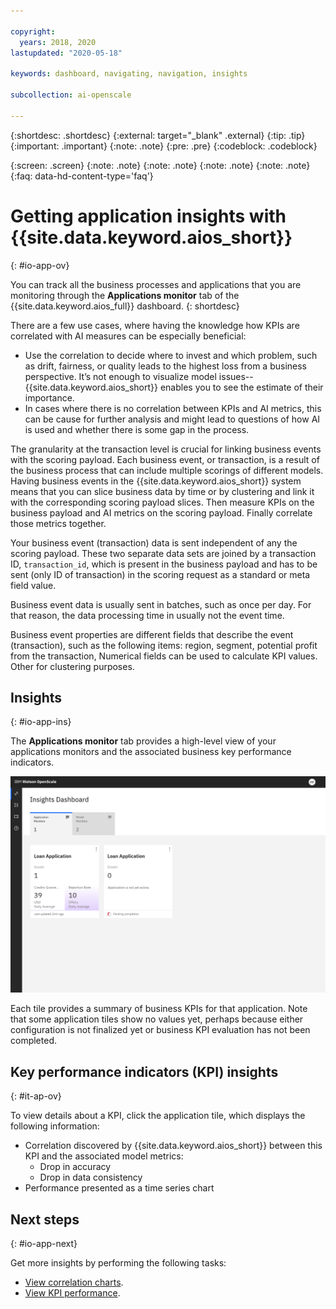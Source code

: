 ```yaml
---

copyright:
  years: 2018, 2020
lastupdated: "2020-05-18"

keywords: dashboard, navigating, navigation, insights

subcollection: ai-openscale

---
```


{:shortdesc: .shortdesc}
{:external: target="_blank" .external}
{:tip: .tip}
{:important: .important}
{:note: .note}
{:pre: .pre}
{:codeblock: .codeblock}

{:screen: .screen}
{:note: .note}
{:note: .note}
{:note: .note}
{:note: .note}
{:faq: data-hd-content-type='faq'}

# Getting application insights with {{site.data.keyword.aios_short}}
{: #io-app-ov}

You can track all the business processes and applications that you are monitoring through the **Applications monitor** tab of the {{site.data.keyword.aios_full}} dashboard.
{: shortdesc}

There are a few use cases, where having the knowledge how KPIs are correlated with AI measures can be especially beneficial:

- Use the correlation to decide where to invest and which problem, such as drift, fairness, or quality leads to the highest loss from a business perspective. It’s not enough to visualize model issues--{{site.data.keyword.aios_short}} enables you to see the estimate of their importance.
- In cases where there is no correlation between KPIs and AI metrics, this can be cause for further analysis and might lead to questions of how AI is used and whether there is some gap in the process.

The granularity at the transaction level is crucial for linking business events with the scoring payload. Each business event, or transaction, is a result of the business process that can include multiple scorings of different models. Having business events in the {{site.data.keyword.aios_short}} system means that you can slice business data by time or by clustering and link it with the corresponding scoring payload slices. Then measure KPIs on the business payload and AI metrics on the scoring payload. Finally correlate those metrics together.

Your business event (transaction) data is sent independent of any the scoring payload. These two separate data sets are joined by a transaction ID, `transaction_id`, which is present in the business payload and has to be sent (only ID of transaction) in the scoring request as a standard or meta field value.

Business event data is usually sent in batches, such as once per day. For that reason, the data processing time in usually not the event time.

Business event properties are different fields that describe the event (transaction), such as the following items: region, segment, potential profit from the transaction, Numerical fields can be used to calculate KPI values. Other for clustering purposes.


## Insights
{: #io-app-ins}

The **Applications monitor** tab provides a high-level view of your applications monitors and the associated business key performance indicators.

  ![Insight dashboard](images/wos-insight-apps-dashboard.png)

Each tile provides a summary of business KPIs for that application. Note that some application tiles show no values yet, perhaps because either configuration is not finalized yet or business KPI evaluation has not been completed.

## Key performance indicators (KPI) insights
{: #it-ap-ov}

To view details about a KPI, click the application tile, which displays the following information:

- Correlation discovered by {{site.data.keyword.aios_short}} between this KPI and the associated model metrics:
   - Drop in accuracy
   - Drop in data consistency
- Performance presented as a time series chart

## Next steps
{: #io-app-next}

Get more insights by performing the following tasks:

- [View correlation charts](/docs/ai-openscale?topic=ai-openscale-app-perform-vdet).
- [View KPI performance](/docs/ai-openscale?topic=ai-openscale-it-appkpi-vdet).

